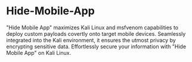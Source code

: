 # Hide-Mobile-App
"Hide Mobile App" maximizes Kali Linux and msfvenom capabilities to deploy custom payloads covertly onto target mobile devices. Seamlessly integrated into the Kali environment, it ensures the utmost privacy by encrypting sensitive data. Effortlessly secure your information with "Hide Mobile App" on Kali Linux.
